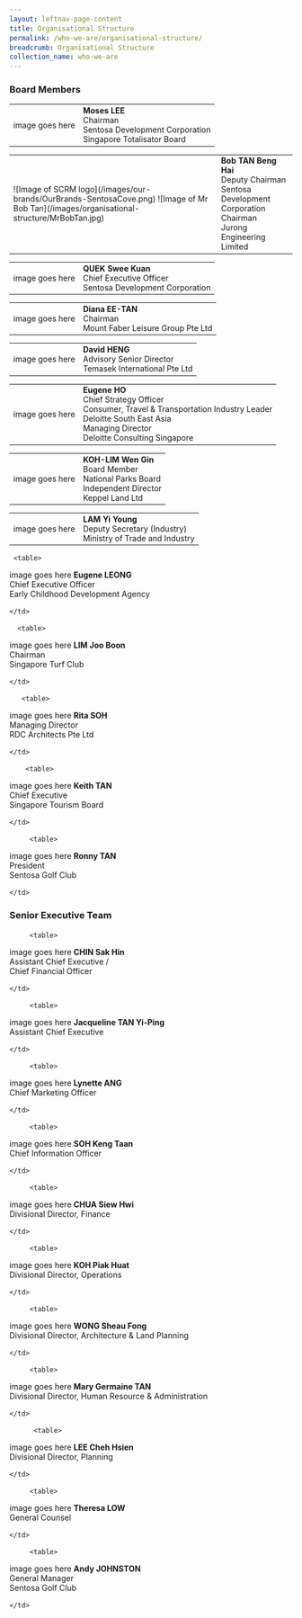 ```yaml
---
layout: leftnav-page-content
title: Organisational Structure
permalink: /who-we-are/organisational-structure/
breadcrumb: Organisational Structure
collection_name: who-we-are
---
```


### **Board Members**

<table>
  <tr>
    <td>
    image goes here
    </td>
     <td>
       <b>Moses LEE</b><br>
       Chairman<br>
       Sentosa Development Corporation<br>
       Singapore Totalisator Board
    </td>
  </tr>
 
 </table>
 
 <table>
  <tr>
    <td>
      ![Image of SCRM logo](/images/our-brands/OurBrands-SentosaCove.png)
    ![Image of Mr Bob Tan](/images/organisational-structure/MrBobTan.jpg)
    </td>
     <td>
       <b>Bob TAN Beng Hai</b><br>
       Deputy Chairman<br>
       Sentosa Development Corporation<br>
       Chairman<br>
       Jurong Engineering Limited
    </td>
  </tr>
 
 </table>

<table>
  <tr>
    <td>
    image goes here
    </td>
     <td>
       <b>QUEK Swee Kuan</b><br>
       Chief Executive Officer<br>
       Sentosa Development Corporation<br>
    </td>
  </tr>
 
 </table>

<table>
  <tr>
    <td>
    image goes here
    </td>
     <td>
       <b>Diana EE-TAN</b><br>
       Chairman<br>
       Mount Faber Leisure Group Pte Ltd<br>
    </td>
  </tr>
 
 </table>
 
 <table>
  <tr>
    <td>
    image goes here
    </td>
     <td>
       <b>David HENG</b><br>
       Advisory Senior Director<br>
       Temasek International Pte Ltd<br>
    </td>
  </tr>
 
 </table>
 
  <table>
  <tr>
    <td>
    image goes here
    </td>
     <td>
       <b>Eugene HO</b><br>
       Chief Strategy Officer<br>
       Consumer, Travel & Transportation Industry Leader<br>
       Deloitte South East Asia<br>
       Managing Director<br>
       Deloitte Consulting Singapore<br>
    </td>
  </tr>
 
 </table>
 
   <table>
  <tr>
    <td>
    image goes here
    </td>
     <td>
       <b>KOH-LIM Wen Gin</b><br>
       Board Member<br>
       National Parks Board<br>
       Independent Director<br>
       Keppel Land Ltd<br>
    </td>
  </tr>
 
 </table>

  <table>
  <tr>
    <td>
    image goes here
    </td>
     <td>
       <b>LAM Yi Young</b><br>
       Deputy Secretary (Industry)<br>
       Ministry of Trade and Industry<br>  
    </td>
  </tr>
 
 </table>
 
     <table>
  <tr>
    <td>
    image goes here
    </td>
     <td>
       <b>Eugene LEONG</b><br>
       Chief Executive Officer<br>
       Early Childhood Development Agency<br>
       
    </td>
  </tr>
 
 </table>
 
      <table>
  <tr>
    <td>
    image goes here
    </td>
     <td>
       <b>LIM Joo Boon</b><br>
       Chairman<br>
       Singapore Turf Club<br>
       
    </td>
  </tr>
 
 </table>
 
       <table>
  <tr>
    <td>
    image goes here
    </td>
     <td>
       <b>Rita SOH</b><br>
       Managing Director<br>
       RDC Architects Pte Ltd<br>
       
    </td>
  </tr>
 
 </table>
 
        <table>
  <tr>
    <td>
    image goes here
    </td>
     <td>
       <b>Keith TAN</b><br>
       Chief Executive<br>
       Singapore Tourism Board<br>
       
    </td>
  </tr>
 
 </table>
 
         <table>
  <tr>
    <td>
    image goes here
    </td>
     <td>
       <b>Ronny TAN</b><br>
       President<br>
       Sentosa Golf Club<br>
       
    </td>
  </tr>
 
 </table>

### **Senior Executive Team**

         <table>
  <tr>
    <td>
    image goes here
    </td>
     <td>
       <b>CHIN Sak Hin</b><br>
       Assistant Chief Executive /<br>
       Chief Financial Officer<br>
       
    </td>
  </tr>
 
 </table>

         <table>
  <tr>
    <td>
    image goes here
    </td>
     <td>
       <b>Jacqueline TAN Yi-Ping</b><br>
       Assistant Chief Executive<br>
       
    </td>
  </tr>
 
 </table>
 
 
         <table>
  <tr>
    <td>
    image goes here
    </td>
     <td>
       <b>Lynette ANG</b><br>
       Chief Marketing Officer<br>
       
    </td>
  </tr>
 
 </table>
 
 
         <table>
  <tr>
    <td>
    image goes here
    </td>
     <td>
       <b>SOH Keng Taan</b><br>
       Chief Information Officer<br>
       
    </td>
  </tr>
 
 </table>
 
 
         <table>
  <tr>
    <td>
    image goes here
    </td>
     <td>
       <b>CHUA Siew Hwi</b><br>
       Divisional Director, Finance<br>
       
    </td>
  </tr>
 
 </table>
 
 
         <table>
  <tr>
    <td>
    image goes here
    </td>
     <td>
       <b>KOH Piak Huat</b><br>
       Divisional Director, Operations<br>
       
    </td>
  </tr>
 
 </table>
 
 
         <table>
  <tr>
    <td>
    image goes here
    </td>
     <td>
       <b>WONG Sheau Fong</b><br>
       Divisional Director, Architecture & Land Planning<br>
       
    </td>
  </tr>
 
 </table>
 
 
         <table>
  <tr>
    <td>
    image goes here
    </td>
     <td>
       <b>Mary Germaine TAN</b><br>  
         Divisional Director, Human Resource & Administration<br>
       
    </td>
  </tr>
 
 </table>
 
          <table>
  <tr>
    <td>
    image goes here
    </td>
     <td>
       <b>LEE Cheh Hsien</b><br>
       Divisional Director, Planning<br>
       
    </td>
  </tr>
 
 </table>
 
 
         <table>
  <tr>
    <td>
    image goes here
    </td>
     <td>
       <b>Theresa LOW</b><br>
       General Counsel<br>
       
    </td>
  </tr>
 
 </table>
 
 
         <table>
  <tr>
    <td>
    image goes here
    </td>
     <td>
       <b>Andy JOHNSTON</b><br>
       General Manager<br>
       Sentosa Golf Club<br>
       
    </td>
  </tr>
 
 </table>
